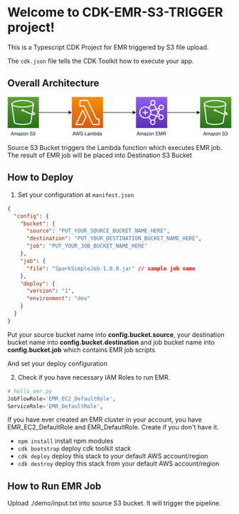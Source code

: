 # Welcome to CDK-EMR-S3-TRIGGER project!

This is a Typescript CDK Project for EMR triggered by S3 file upload.

The `cdk.json` file tells the CDK Toolkit how to execute your app.

## Overall Architecture
![](readme/architecture.png)

Source S3 Bucket triggers the Lambda function which executes EMR job.
The result of EMR job will be placed into Destination S3 Bucket

## How to Deploy

1. Set your configuration at `manifest.json`
```json
{
  "config": {
    "bucket": {
      "source": "PUT_YOUR_SOURCE_BUCKET_NAME_HERE",
      "destination": "PUT_YOUR_DESTINATION_BUCKET_NAME_HERE",
      "job": "PUT_YOUR_JOB_BUCKET_NAME_HERE"
    },
    "job": {
      "file": "SparkSimpleJob-1.0.0.jar" // sample job name
    },
    "deploy": {
      "version": "1",
      "environment": "dev"
    }
  }
}
```
Put your source bucket name into **config.bucket.source**, your destination bucket name into **config.bucket.destination** and job bucket name into **config.bucket.job** which contains EMR job scripts

And set your deploy configuration

2. Check if you have necessary IAM Roles to run EMR.
```python
# hello_emr.py
JobFlowRole='EMR_EC2_DefaultRole',
ServiceRole='EMR_DefaultRole',
```
If you have ever created an EMR cluster in your account, you have EMR_EC2_DefaultRole and EMR_DefaultRole. Create if you don't have it.

* `npm install` install npm modules
* `cdk bootstrap` deploy cdk toolkit stack
* `cdk deploy` deploy this stack to your default AWS account/region
* `cdk destroy` deploy this stack from your default AWS account/region

## How to Run EMR Job
Upload ./demo/input.txt into source S3 bucket.
It will trigger the pipeline.